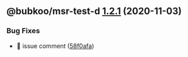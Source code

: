 ## @bubkoo/msr-test-d [1.2.1](https://github.com/bubkoo/monorepo-semantic-release/compare/@bubkoo/msr-test-d@1.2.0...@bubkoo/msr-test-d@1.2.1) (2020-11-03)


### Bug Fixes

* 🐛 issue comment ([58f0afa](https://github.com/bubkoo/monorepo-semantic-release/commit/58f0afabab2c86a547c809fcbc5c5323c042350e))
